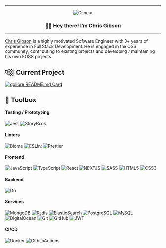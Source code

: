 <!-- markdownlint-configure-file { "MD004": { "style": "consistent" } } -->
<!-- markdownlint-disable MD033 -->
---
<div align="center">
    <picture>
        <img src="https://readme-typing-svg.demolab.com?font=Fira+Code&duration=3000&pause=1000&color=FFFFFF&center=true&vCenter=true&random=true&width=435&lines=Full+Stack+Developer;Collaborator;World+Traveller"alt="Concur" />
    </picture>    
    <h3>👋🏼 Hey there! I'm Chris Gibson</h3>
</div>

<!-- markdownlint-enable MD033 -->
---

[Chris Gibson](https://cgibson.io) is a highly motivated Software Engineer with 3+ years of experience in Full Stack Development. He is engaged in the OSS community, contributing to existing projects and developing / maintaining his own FOSS projects.   

## 👇🏼 Current Project

[![golibre README.md Card](https://github-readme-stats.vercel.app/api/pin/?username=equalsgibson&repo=golibre&bg_color=0d1116&title_color=ce09ec&text_color=a4aacb&icon_color=007ec6)](https://github.com/equalsgibson/golibre)

## 🧰 Toolbox
#### Testing / Prototyping
![Jest](https://img.shields.io/badge/Jest-323330?style=for-the-badge&logo=Jest&logoColor=white)
![StoryBook](https://img.shields.io/badge/storybook-FF4785?style=for-the-badge&logo=storybook&logoColor=white)

#### Linters
![Biome](https://img.shields.io/badge/biome-60a5fa?style=for-the-badge&logo=biome&logoColor=white)
![ESLint](https://img.shields.io/badge/eslint-3A33D1?style=for-the-badge&logo=eslint&logoColor=white)
![Prettier](https://img.shields.io/badge/prettier-1A2C34?style=for-the-badge&logo=prettier&logoColor=F7BA3E)

#### Frontend
![JavaScript](https://img.shields.io/badge/-JavaScript-black?style=for-the-badge&logo=javascript)
![TypeScript](https://img.shields.io/badge/TypeScript-007ACC?style=for-the-badge&logo=typescript&logoColor=white)
![React](https://img.shields.io/badge/-React-black?style=for-the-badge&logo=react)
![NEXTJS](https://img.shields.io/badge/next%20js-000000?style=for-the-badge&logo=nextdotjs&logoColor=white)
![SASS](https://img.shields.io/badge/Sass-CC6699?style=for-the-badge&logo=sass&logoColor=white)
![HTML5](https://img.shields.io/badge/-HTML5-E34F26?style=for-the-badge&logo=html5&logoColor=white)
![CSS3](https://img.shields.io/badge/-CSS3-1572B6?style=for-the-badge&logo=css3)

#### Backend
![Go](https://img.shields.io/badge/Go-00ADD8?style=for-the-badge&logo=go&logoColor=white)

#### Services
![MongoDB](https://img.shields.io/badge/-MongoDB-black?style=for-the-badge&logo=mongodb)
![Redis](https://img.shields.io/badge/-Redis-black?style=for-the-badge&logo=Redis)
![ElasticSearch](https://img.shields.io/badge/-ElasticSearch-005571?style=for-the-badge&logo=elasticsearch)
![PostgreSQL](https://img.shields.io/badge/-PostgreSQL-336791?style=for-the-badge&logo=postgresql&logoColor=white)
![MySQL](https://img.shields.io/badge/-MySQL-black?style=for-the-badge&logo=mysql)
![DigitalOcean](https://img.shields.io/badge/-Digital%20Ocean-darkblue?style=for-the-badge&logo=digitalocean)
![Git](https://img.shields.io/badge/-Git-black?style=for-the-badge&logo=git)
![GitHub](https://img.shields.io/badge/-GitHub-181717?style=for-the-badge&logo=github)
![JWT](https://img.shields.io/badge/JWT-000000?style=for-the-badge&logo=JSON%20web%20tokens&logoColor=white)

#### CI/CD
![Docker](https://img.shields.io/badge/-Docker-black?style=for-the-badge&logo=docker)
![GithubActions](https://img.shields.io/badge/Github%20Actions-282a2e?style=for-the-badge&logo=githubactions&logoColor=367cfe)